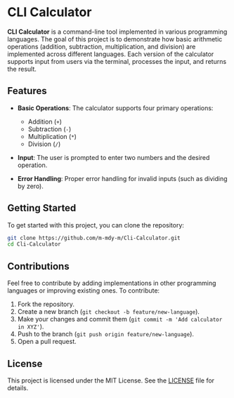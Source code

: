 # CLI Calculator

**CLI Calculator** is a command-line tool implemented in various programming languages. The goal of this project is to demonstrate how basic arithmetic operations (addition, subtraction, multiplication, and division) are implemented across different languages. Each version of the calculator supports input from users via the terminal, processes the input, and returns the result.

## Features

- **Basic Operations**: The calculator supports four primary operations:

  - Addition (`+`)
  - Subtraction (`-`)
  - Multiplication (`*`)
  - Division (`/`)

- **Input**: The user is prompted to enter two numbers and the desired operation.
- **Error Handling**: Proper error handling for invalid inputs (such as dividing by zero).

## Getting Started

To get started with this project, you can clone the repository:

```bash
git clone https://github.com/m-mdy-m/Cli-Calculator.git
cd Cli-Calculator
```

## Contributions

Feel free to contribute by adding implementations in other programming languages or improving existing ones. To contribute:

1. Fork the repository.
2. Create a new branch (`git checkout -b feature/new-language`).
3. Make your changes and commit them (`git commit -m 'Add calculator in XYZ'`).
4. Push to the branch (`git push origin feature/new-language`).
5. Open a pull request.

## License

This project is licensed under the MIT License. See the [LICENSE](LICENSE) file for details.
